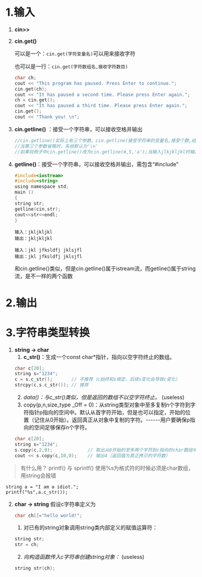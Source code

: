 # 1.输入
1. **cin>>**
2. **cin.get()**

	可以是一个：`cin.get(字符变量名)`可以用来接收字符
	
	也可以是一行：`cin.get(字符数组名,接收字符数目)`
	```c
    char ch;
    cout << "This program has paused. Press Enter to continue.";
    cin.get(ch);
    cout << "It has paused a second time. Please press Enter again."; 
    ch = cin.get();
    cout << "It has paused a third time. Please press Enter again.";
    cin.get();
    cout << "Thank you! \n";
	```
3. **cin.getline()** ：接受一个字符串，可以接收空格并输出
	```c
	//cin.getline()实际上有三个参数，cin.getline(接受字符串的变量名,接受个数,结束字符)
	//当第三个参数省略时，系统默认为'\n'
	//如果将例子中cin.getline()改为cin.getline(m,5,'a');当输入jlkjkljkl时输出jklj，输入jkaljkljkl时，输出jk
	```
4. **getline()**：接受一个字符串，可以接收空格并输出，需包含“#include<string>”
	```c
	#include<iostream>
	#include<string>
	using namespace std;
	main ()
	{
	string str;
	getline(cin,str);
	cout<<str<<endl;
	}
	```
	```
	输入：jkljkljkl
	输出：jkljkljkl

	输入：jkl jfksldfj jklsjfl
	输出：jkl jfksldfj jklsjfl
	```
	和cin.getline()类似，但是cin.getline()属于istream流，而getline()属于string流，是不一样的两个函数

# 2.输出
# 3.字符串类型转换
1. **string -> char**
	1. **c_str()**：生成一个const char*指针，指向以空字符终止的数组。
	```cpp
	char c[20];
	string s="1234";
	c = s.c_str();       // 不推荐（c始终和s绑定，后续s变化会导致c变化）
	strcpy(c,s.c_str()); // 推荐
	```
	2. _data()：与c_str()类似，但是返回的数组不以空字符终止。_ (useless)
	3. copy(p,n,size_type _Off = 0)：从string类型对象中至多复制n个字符到字符指针p指向的空间中。默认从首字符开始，但是也可以指定，开始的位置（记住从0开始）。返回真正从对象中复制的字符。------用户要确保p指向的空间足够保存n个字符。
	```cpp
	char c[20];
	string s="1234";
	s.copy(c,2,0);             // 取出从0开始的至多两个字符到c指向的char数组中 c == "12"
	cout << s.copy(c,10,0);    // 输出4（返回值为真正拷贝的字符数）
	```
> 有什么用？
	printf() 与 sprintf() 使用%s为格式符的时候必须是char数组，用string会报错
	
	string a = "I am a idiot.";
	printf("%s",a.c_str());

2. **char -> string**
	假设c字符串定义为 
	```cpp
	char ch[]="hello world!";
	```
	1. 对已有的string对象调用string类内部定义的赋值运算符：
	```cpp
	string str;
	str = ch; 
	```
	2. _向构造函数传入c字符串创建string对象：_ (useless)
	```cpp
	string str(ch);
	```
